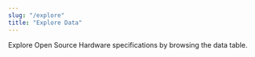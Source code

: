 ```yaml
---
slug: "/explore"
title: "Explore Data"
---
```


Explore Open Source Hardware specifications by browsing the data table.
